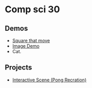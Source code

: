 # Comp sci 30

## Demos
- [Square that move](THE-FOLDER-OF-DOOM)
- [Image Demo](image-demo)
- Cat.

## Projects
- [Interactive Scene (Pong Recration)](interactive-scene)
